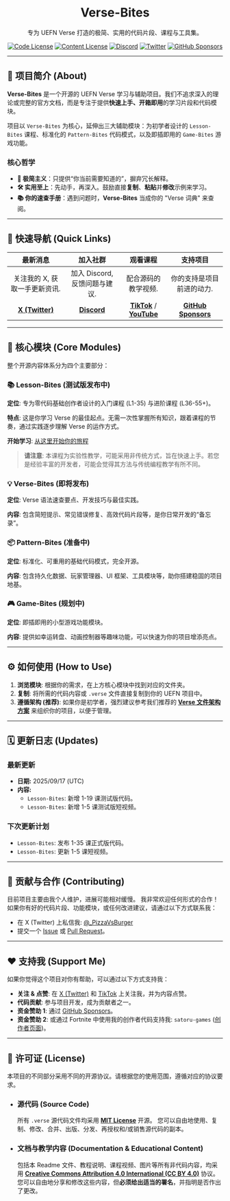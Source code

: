<h1 align="center">Verse-Bites</h1>

<p align="center">
  专为 UEFN Verse 打造的极简、实用的代码片段、课程与工具集。
</p>

<p align="center">
  <a href="https://github.com/UnrealRider/Verse-Bites/blob/main/LICENSE"><img src="https://img.shields.io/badge/Code License-MIT-blue.svg" alt="Code License"></a>
  <a href="https://github.com/UnrealRider/Verse-Bites/tree/main?tab=License-2-ov-file"><img src="https://img.shields.io/badge/Content License-CC BY 4.0-lightgrey.svg" alt="Content License"></a>
  <a href="http://discord.gg/AhU7WkUdUD"><img src="https://img.shields.io/discord/YOUR_SERVER_ID?logo=discord&label=Discord" alt="Discord"></a>
  <a href="https://x.com/_PizzaVsBurger"><img src="https://img.shields.io/twitter/follow/_PizzaVsBurger?style=social" alt="Twitter"></a>
  <a href="https://github.com/sponsors/UnrealRider"><img src="https://img.shields.io/github/sponsors/UnrealRider?logo=github" alt="GitHub Sponsors"></a>
</p>

---

## 📖 项目简介 (About)

**Verse-Bites** 是一个开源的 UEFN Verse 学习与辅助项目。我们不追求深入的理论或完整的官方文档，而是专注于提供**快速上手、开箱即用**的学习片段和代码模块。

项目以 `Verse-Bites` 为核心，延伸出三大辅助模块：为初学者设计的 `Lesson-Bites` 课程、标准化的 `Pattern-Bites` 代码模式，以及即插即用的 `Game-Bites` 游戏功能。

### 核心哲学
- **🎯 极简主义**：只提供“你当前需要知道的”，摒弃冗长解释。
- **🛠️ 实用至上**：先动手，再深入。鼓励直接**复制**、**粘贴**并**修改**示例来学习。
- **📚 你的速查手册**：遇到问题时，**Verse-Bites** 当成你的 "Verse 词典" 来查阅。

---

## 🚀 快速导航 (Quick Links)

| 最新消息 | 加入社群 | 观看课程 | 支持项目 |
| :---: | :---: | :---: | :---: |
| 关注我的 X, 获取一手更新资讯. | 加入 Discord, 反馈问题与建议. | 配合源码的教学视频. | 你的支持是项目前进的动力. |
| [**X (Twitter)**](https://x.com/_PizzaVsBurger) | [**Discord**](http://discord.gg/AhU7WkUdUD) | [**TikTok**](https://www.tiktok.com/@YOUR_TIKTOK) / [**YouTube**](https://www.youtube.com/YOUR_CHANNEL) | [**GitHub Sponsors**](https://github.com/sponsors/UnrealRider) |

---

## 🧩 核心模块 (Core Modules)

整个开源内容体系分为四个主要部分：

### 📚 Lesson-Bites (测试版发布中)
**定位**: 专为零代码基础创作者设计的入门课程 (L1-35) 与进阶课程 (L36-55+)。

**特点**: 这是你学习 Verse 的最佳起点。无需一次性掌握所有知识，跟着课程的节奏，通过实践逐步理解 Verse 的运作方式。

**开始学习**: [从这里开始你的旅程](https://github.com/UnrealRider/Verse-Bites/blob/main/Lesson-Bites/README.md) 
> **请注意**: 本课程为实验性教学，可能采用非传统方式，旨在快速上手。若您是经验丰富的开发者，可能会觉得其方法与传统编程教学有所不同。

### 💡 Verse-Bites (即将发布)
**定位**: Verse 语法速查要点、开发技巧与最佳实践。

**内容**: 包含简短提示、常见错误修复、高效代码片段等，是你日常开发的“备忘录”。

### 📦 Pattern-Bites (准备中)
**定位**: 标准化、可重用的基础代码模式，完全开源。

**内容**: 包含持久化数据、玩家管理器、UI 框架、工具模块等，助你搭建稳固的项目地基。

### 🎮 Game-Bites (规划中)
**定位**: 即插即用的小型游戏功能模块。

**内容**: 提供如幸运转盘、动画控制器等趣味功能，可以快速为你的项目增添亮点。

---

## ⚙️ 如何使用 (How to Use)

1.  **浏览模块**: 根据你的需求，在上方核心模块中找到对应的文件夹。
2.  **复制**: 将所需的代码内容或 `.verse` 文件直接复制到你的 UEFN 项目中。
3.  **遵循架构 (推荐)**: 如果你是初学者，强烈建议参考我们推荐的 [**Verse 文件架构方案**](https://github.com/UnrealRider/Verse-Bites/blob/main/YOUR_ARCHITECTURE_GUIDE.md) 来组织你的项目，以便于管理。

---

## 🗓️ 更新日志 (Updates)

### 最新更新
* **日期:** 2025/09/17 (UTC)
* **内容:**
    * `Lesson-Bites`: 新增 1-19 课测试版代码。
    * `Lesson-Bites`: 新增 1-5 课测试版短视频。

### 下次更新计划
* `Lesson-Bites`: 发布 1-35 课正式版代码。
* `Lesson-Bites`: 更新 1-5 课短视频。

---

## 🤝 贡献与合作 (Contributing)

目前项目主要由我个人维护，进展可能相对缓慢。
我非常欢迎任何形式的合作！如果你有好的代码片段、功能模块，或任何改进建议，请通过以下方式联系我：
- 在 X (Twitter) 上私信我: [@_PizzaVsBurger](https://x.com/_PizzaVsBurger)
- 提交一个 [Issue](https://github.com/UnrealRider/Verse-Bites/issues) 或 [Pull Request](https://github.com/UnrealRider/Verse-Bites/pulls)。

---

## ❤️ 支持我 (Support Me)

如果你觉得这个项目对你有帮助，可以通过以下方式支持我：
- **关注 & 点赞**: 在 [X (Twitter)](https://x.com/_PizzaVsBurger) 和 [TikTok](https://www.tiktok.com/@YOUR_TIKTOK) 上关注我，并为内容点赞。
- **代码贡献**: 参与项目开发，成为贡献者之一。
- **资金赞助 1**: 通过 [GitHub Sponsors](https://github.com/sponsors/UnrealRider)。
- **资金赞助 2**: 或通过 Fortnite 中使用我的创作者代码支持我: `satoru-games` ([创作者页面](https://www.fortnite.com/@satoru-games?lang=en-US))。

---

## 📜 许可证 (License)

本项目的不同部分采用不同的开源协议。请根据您的使用范围，遵循对应的协议要求。

* ### 源代码 (Source Code)
    所有 `.verse` 源代码文件均采用 [**MIT License**](https://github.com/UnrealRider/Verse-Bites/blob/main/LICENSE) 开源。
    您可以自由地使用、复制、修改、合并、出版、分发、再授权和/或销售源代码的副本。

* ### 文档与教学内容 (Documentation & Educational Content)
    包括本 Readme 文件、教程说明、课程视频、图片等所有非代码内容，均采用 [**Creative Commons Attribution 4.0 International (CC BY 4.0)**](https://github.com/UnrealRider/Verse-Bites/tree/main?tab=License-2-ov-file) 协议。
    您可以自由地分享和修改这些内容，但**必须给出适当的署名**，并指明是否作出了更改。
